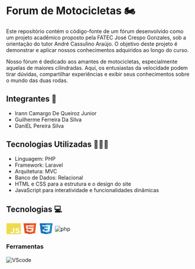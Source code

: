# Forum de Motocicletas 🏍️


Este repositório contém o código-fonte de um fórum desenvolvido como um projeto acadêmico proposto pela FATEC José Crespo Gonzales, sob a orientação do tutor André Cassulino Araújo. O objetivo deste projeto é demonstrar e aplicar nossos conhecimentos adquiridos ao longo do curso.

Nosso fórum é dedicado aos amantes de motocicletas, especialmente aquelas de maiores cilindradas. Aqui, os entusiastas da velocidade podem tirar dúvidas, compartilhar experiências e exibir seus conhecimentos sobre o mundo das duas rodas.


## Integrantes  👥 
- Irann Camargo De Queiroz Junior
- Guilherme Ferreira Da Silva
- DaniEL Pereira Silva


## Tecnologias Utilizadas 👨🏼‍💻
- Linguagem: PHP
- Framework: Laravel
- Arquitetura: MVC
- Banco de Dados: Relacional
- HTML e CSS para a estrutura e o design do site
- JavaScript para interatividade e funcionalidades dinâmicas


## Tecnologias 💻 
<p align="left">
 <div style="flex-basis: 48%;">
    <img align="center" alt="Js" height="30" width="40" src="https://raw.githubusercontent.com/devicons/devicon/master/icons/javascript/javascript-plain.svg">
    <img align="center" alt="HTML" height="30" width="40" src="https://raw.githubusercontent.com/devicons/devicon/master/icons/html5/html5-original.svg">
    <img align="center" alt="CSS" height="30" width="40" src="https://raw.githubusercontent.com/devicons/devicon/master/icons/css3/css3-original.svg">
    <img align="center" alt="php" height="30" width="40" src="https://cdn.jsdelivr.net/gh/devicons/devicon/icons/php/php-original.svg">
  </div>

  <h3>Ferramentas</h3>
   <img align="center" alt="VScode" height="30" width="40" src="https://cdn.jsdelivr.net/gh/devicons/devicon/icons/vscode/vscode-original.svg">
